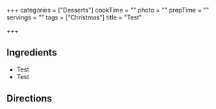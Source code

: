 +++
categories = ["Desserts"]
cookTime = ""
photo = ""
prepTime = ""
servings = ""
tags = ["Christmas"]
title = "Test"

+++
## Ingredients

* Test
* Test

## Directions